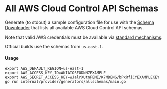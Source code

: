 # All AWS Cloud Control API Schemas 

Generate (to stdout) a sample configuration file for use with the [Schema Downloader](../schema/README.md) that lists all available AWS Cloud Control API schemas.

Note that valid AWS credentials must be available via [standard mechanisms](https://docs.aws.amazon.com/sdkref/latest/guide/environment-variables.html).

Official builds use the schemas from `us-east-1`.

#### Usage

```
export AWS_DEFAULT_REGION=us-east-1
export AWS_ACCESS_KEY_ID=AKIAIOSFODNN7EXAMPLE
export AWS_SECRET_ACCESS_KEY=wJalrXUtnFEMI/K7MDENG/bPxRfiCYEXAMPLEKEY
go run internal/provider/generators/allschemas/main.go
```